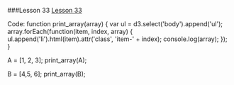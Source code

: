 ###Lesson 33
[Lesson 33](https://github.com/bigdata-mindstorms/d3-playground/issues/33)

Code:
function print_array(array) {
  var ul = d3.select('body').append('ul');
  array.forEach(function(item, index, array) {
    ul.append('li').html(item).attr('class', 'item-' + index);
    console.log(array);
  });
}

A = [1, 2, 3];
print_array(A);

B = [4,5, 6];
print_array(B);
